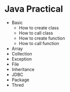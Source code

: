 # Java Practical

- Basic
  - How to create class
  - How to call class
  - How to create function
  - How to call function
- Array
- Collection
- Exception
- File
- Inheritance
- JDBC
- Package
- Thred
